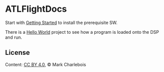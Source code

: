 # ATLFlightDocs

Start with [Getting Started](GettingStarted.md) to install the prerequisite SW.

There is a [Hello World](HelloWorld.md) project to see how a program is loaded
onto the DSP and run.

## License
Content: [CC BY 4.0](https://creativecommons.org/licenses/by/4.0/), &copy; Mark Charlebois


